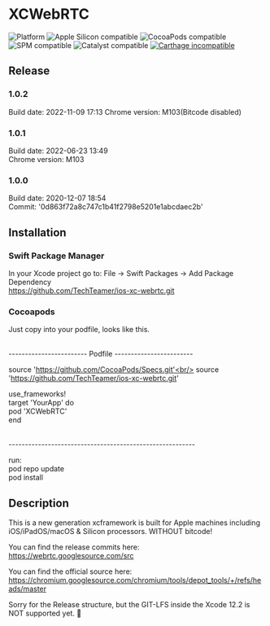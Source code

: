# XCWebRTC
![Platform](https://img.shields.io/badge/Platform-iOS%20&%20macOS-orange.svg)
![Apple Silicon compatible](https://img.shields.io/badge/Apple%20Silicon-compatible-green.svg)
![CocoaPods compatible](https://img.shields.io/badge/CocoaPods-compatible-green.svg)
![SPM compatible](https://img.shields.io/badge/Swift%20Package%20Manager-compatible-green.svg)
![Catalyst compatible](https://img.shields.io/badge/Catalyst-compatible-green.svg)
[![Carthage incompatible](https://img.shields.io/badge/Carthage-incompatible-red.svg?style=flat)](https://github.com/Carthage/Carthage)


## Release

### 1.0.2
Build date: 2022-11-09 17:13
Chrome version: M103(Bitcode disabled)

### 1.0.1
Build date: 2022-06-23 13:49<br/>
Chrome version: M103

### 1.0.0
Build date: 2020-12-07 18:54<br/>
Commit: '0d863f72a8c747c1b41f2798e5201e1abcdaec2b'

## Installation
### Swift Package Manager
In your Xcode project go to: File -> Swift Packages -> Add Package Dependency<br/>
https://github.com/TechTeamer/ios-xc-webrtc.git


### Cocoapods
Just copy into your podfile, looks like this.<br/>

<br/>------------------------ Podfile ------------------------

source 'https://github.com/CocoaPods/Specs.git'<br/>
source 'https://github.com/TechTeamer/ios-xc-webrtc.git'

  use_frameworks!<br/>
  target 'YourApp' do<br/>
    pod 'XCWebRTC'<br/>
  end
  
<br/>---------------------------------------------------------

run:<br/>
pod repo update<br/>
pod install<br/>

## Description
This is a new generation xcframework is built for Apple machines including iOS/iPadOS/macOS & Silicon processors.
WITHOUT bitcode!

You can find the release commits here:
https://webrtc.googlesource.com/src

You can find the official source here:
https://chromium.googlesource.com/chromium/tools/depot_tools/+/refs/heads/master

Sorry for the Release structure, but the GIT-LFS inside the Xcode 12.2 is NOT supported yet. 🙁

